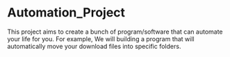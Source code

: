 # Automation_Project
This project aims to create a bunch of program/software that can automate your life for you. For example, We will building a program that will automatically move your download files into specific folders.
